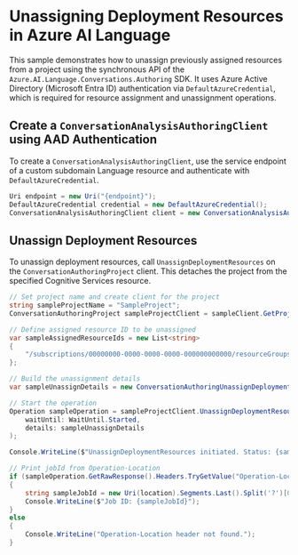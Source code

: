 # Unassigning Deployment Resources in Azure AI Language

This sample demonstrates how to unassign previously assigned resources from a project using the synchronous API of the `Azure.AI.Language.Conversations.Authoring` SDK.
It uses Azure Active Directory (Microsoft Entra ID) authentication via `DefaultAzureCredential`, which is required for resource assignment and unassignment operations.

## Create a `ConversationAnalysisAuthoringClient` using AAD Authentication

To create a `ConversationAnalysisAuthoringClient`, use the service endpoint of a custom subdomain Language resource and authenticate with `DefaultAzureCredential`.

```C# Snippet:AnalyzeConversationAuthoring_CreateWithDefaultAzureCredential
Uri endpoint = new Uri("{endpoint}");
DefaultAzureCredential credential = new DefaultAzureCredential();
ConversationAnalysisAuthoringClient client = new ConversationAnalysisAuthoringClient(endpoint, credential);
```

## Unassign Deployment Resources

To unassign deployment resources, call `UnassignDeploymentResources` on the `ConversationAuthoringProject` client. This detaches the project from the specified Cognitive Services resource.

```C# Snippet:Sample18_ConversationsAuthoring_UnassignDeploymentResources
// Set project name and create client for the project
string sampleProjectName = "SampleProject";
ConversationAuthoringProject sampleProjectClient = sampleClient.GetProject(sampleProjectName);

// Define assigned resource ID to be unassigned
var sampleAssignedResourceIds = new List<string>
{
    "/subscriptions/00000000-0000-0000-0000-000000000000/resourceGroups/sample-resource-group/providers/Microsoft.CognitiveServices/accounts/sample-account"
};

// Build the unassignment details
var sampleUnassignDetails = new ConversationAuthoringUnassignDeploymentResourcesDetails(sampleAssignedResourceIds);

// Start the operation
Operation sampleOperation = sampleProjectClient.UnassignDeploymentResources(
    waitUntil: WaitUntil.Started,
    details: sampleUnassignDetails
);

Console.WriteLine($"UnassignDeploymentResources initiated. Status: {sampleOperation.GetRawResponse().Status}");

// Print jobId from Operation-Location
if (sampleOperation.GetRawResponse().Headers.TryGetValue("Operation-Location", out string location))
{
    string sampleJobId = new Uri(location).Segments.Last().Split('?')[0];
    Console.WriteLine($"Job ID: {sampleJobId}");
}
else
{
    Console.WriteLine("Operation-Location header not found.");
}
```
